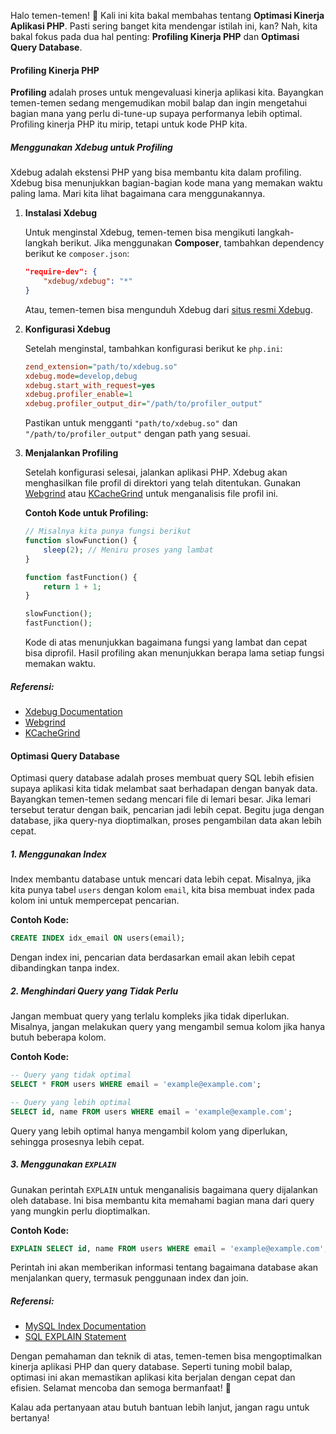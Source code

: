 Halo temen-temen! 🌟 Kali ini kita bakal membahas tentang **Optimasi Kinerja Aplikasi PHP**. Pasti sering banget kita mendengar istilah ini, kan? Nah, kita bakal fokus pada dua hal penting: **Profiling Kinerja PHP** dan **Optimasi Query Database**. 

#### **Profiling Kinerja PHP**

**Profiling** adalah proses untuk mengevaluasi kinerja aplikasi kita. Bayangkan temen-temen sedang mengemudikan mobil balap dan ingin mengetahui bagian mana yang perlu di-tune-up supaya performanya lebih optimal. Profiling kinerja PHP itu mirip, tetapi untuk kode PHP kita.

##### **Menggunakan Xdebug untuk Profiling**

Xdebug adalah ekstensi PHP yang bisa membantu kita dalam profiling. Xdebug bisa menunjukkan bagian-bagian kode mana yang memakan waktu paling lama. Mari kita lihat bagaimana cara menggunakannya.

1. **Instalasi Xdebug**

   Untuk menginstal Xdebug, temen-temen bisa mengikuti langkah-langkah berikut. Jika menggunakan **Composer**, tambahkan dependency berikut ke `composer.json`:

   ```json
   "require-dev": {
       "xdebug/xdebug": "*"
   }
   ```

   Atau, temen-temen bisa mengunduh Xdebug dari [situs resmi Xdebug](https://xdebug.org/download).

2. **Konfigurasi Xdebug**

   Setelah menginstal, tambahkan konfigurasi berikut ke `php.ini`:

   ```ini
   zend_extension="path/to/xdebug.so"
   xdebug.mode=develop,debug
   xdebug.start_with_request=yes
   xdebug.profiler_enable=1
   xdebug.profiler_output_dir="/path/to/profiler_output"
   ```

   Pastikan untuk mengganti `"path/to/xdebug.so"` dan `"/path/to/profiler_output"` dengan path yang sesuai.

3. **Menjalankan Profiling**

   Setelah konfigurasi selesai, jalankan aplikasi PHP. Xdebug akan menghasilkan file profil di direktori yang telah ditentukan. Gunakan [Webgrind](https://github.com/jokkedk/webgrind) atau [KCacheGrind](https://kcachegrind.sourceforge.net/html/Home.html) untuk menganalisis file profil ini.

   **Contoh Kode untuk Profiling:**

   ```php
   // Misalnya kita punya fungsi berikut
   function slowFunction() {
       sleep(2); // Meniru proses yang lambat
   }

   function fastFunction() {
       return 1 + 1;
   }

   slowFunction();
   fastFunction();
   ```

   Kode di atas menunjukkan bagaimana fungsi yang lambat dan cepat bisa diprofil. Hasil profiling akan menunjukkan berapa lama setiap fungsi memakan waktu.

##### **Referensi:**

- [Xdebug Documentation](https://xdebug.org/docs)
- [Webgrind](https://github.com/jokkedk/webgrind)
- [KCacheGrind](https://kcachegrind.sourceforge.net/html/Home.html)

#### **Optimasi Query Database**

Optimasi query database adalah proses membuat query SQL lebih efisien supaya aplikasi kita tidak melambat saat berhadapan dengan banyak data. Bayangkan temen-temen sedang mencari file di lemari besar. Jika lemari tersebut teratur dengan baik, pencarian jadi lebih cepat. Begitu juga dengan database, jika query-nya dioptimalkan, proses pengambilan data akan lebih cepat.

##### **1. Menggunakan Index**

Index membantu database untuk mencari data lebih cepat. Misalnya, jika kita punya tabel `users` dengan kolom `email`, kita bisa membuat index pada kolom ini untuk mempercepat pencarian.

**Contoh Kode:**

```sql
CREATE INDEX idx_email ON users(email);
```

Dengan index ini, pencarian data berdasarkan email akan lebih cepat dibandingkan tanpa index.

##### **2. Menghindari Query yang Tidak Perlu**

Jangan membuat query yang terlalu kompleks jika tidak diperlukan. Misalnya, jangan melakukan query yang mengambil semua kolom jika hanya butuh beberapa kolom.

**Contoh Kode:**

```sql
-- Query yang tidak optimal
SELECT * FROM users WHERE email = 'example@example.com';

-- Query yang lebih optimal
SELECT id, name FROM users WHERE email = 'example@example.com';
```

Query yang lebih optimal hanya mengambil kolom yang diperlukan, sehingga prosesnya lebih cepat.

##### **3. Menggunakan `EXPLAIN`**

Gunakan perintah `EXPLAIN` untuk menganalisis bagaimana query dijalankan oleh database. Ini bisa membantu kita memahami bagian mana dari query yang mungkin perlu dioptimalkan.

**Contoh Kode:**

```sql
EXPLAIN SELECT id, name FROM users WHERE email = 'example@example.com';
```

Perintah ini akan memberikan informasi tentang bagaimana database akan menjalankan query, termasuk penggunaan index dan join.

##### **Referensi:**

- [MySQL Index Documentation](https://dev.mysql.com/doc/refman/8.0/en/mysql-indexes.html)
- [SQL EXPLAIN Statement](https://dev.mysql.com/doc/refman/8.0/en/using-explain.html)

Dengan pemahaman dan teknik di atas, temen-temen bisa mengoptimalkan kinerja aplikasi PHP dan query database. Seperti tuning mobil balap, optimasi ini akan memastikan aplikasi kita berjalan dengan cepat dan efisien. Selamat mencoba dan semoga bermanfaat! 🚀

Kalau ada pertanyaan atau butuh bantuan lebih lanjut, jangan ragu untuk bertanya!
